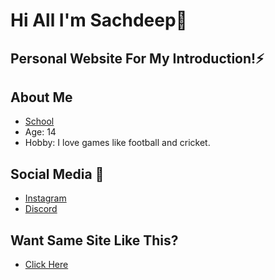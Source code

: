 # Hi All I'm Sachdeep👋

## Personal Website For My Introduction!⚡️


## About Me
- [School](https://www.no1airforceschoolgwl.com/)
- Age: 14
- Hobby: I love games like football and cricket.

## Social Media 📸
- [Instagram](https://www.instagram.com/sxchdeep/)
- [Discord](https://discord.com/users/726326726078103622)

## Want Same Site Like This?
- [Click Here](https://github.com/KRAF10oP/my-introduction-site)


